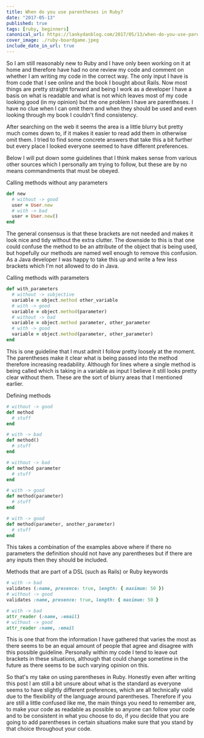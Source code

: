 ```yaml
---
title: When do you use parentheses in Ruby?
date: "2017-05-13"
published: true
tags: [ruby, beginners]
canonical_url: https://lankydanblog.com/2017/05/13/when-do-you-use-parentheses-in-ruby/
cover_image: ./ruby-boardgame.jpeg
include_date_in_url: true
---
```


So I am still reasonably new to Ruby and I have only been working on it at home and therefore have had no one review my code and comment on whether I am writing my code in the correct way. The only input I have is from code that I see online and the book I bought about Rails. Now most things are pretty straight forward and being I work as a developer I have a basis on what is readable and what is not which leaves most of my code looking good (in my opinion) but the one problem I have are parentheses. I have no clue when I can omit them and when they should be used and even looking through my book I couldn't find consistency.

After searching on the web it seems the area is a little blurry but pretty much comes down to, if it makes it easier to read add them in otherwise omit them. I tried to find some concrete answers that take this a bit further but every place I looked everyone seemed to have different preferences.

Below I will put down some guidelines that I think makes sense from various other sources which I personally am trying to follow, but these are by no means commandments that must be obeyed.

Calling methods without any parameters

```ruby
def new
  # without -> good
  user = User.new
  # with -> bad
  user = User.new()
end
```

The general consensus is that these brackets are not needed and makes it look nice and tidy without the extra clutter. The downside to this is that one could confuse the method to be an attribute of the object that is being used, but hopefully our methods are named well enough to remove this confusion. As a Java developer I was happy to take this up and write a few less brackets which I'm not allowed to do in Java.

Calling methods with parameters

```ruby
def with_parameters
  # without -> subjective
  variable = object.method other_variable
  # with -> good
  variable = object.method(parameter)
  # without -> bad
  variable = object.method parameter, other_parameter
  # with -> good
  variable = object.method(parameter, other_parameter)
end
```

This is one guideline that I must admit I follow pretty loosely at the moment. The parentheses make it clear what is being passed into the method therefore increasing readability. Although for lines where a single method is being called which is taking in a variable as input I believe it still looks pretty clear without them. These are the sort of blurry areas that I mentioned earlier.

Defining methods

```ruby
# without -> good
def method
  # stuff
end

# with -> bad
def method()
  # stuff
end

# without -> bad
def method parameter
  # stuff
end

# with -> good
def method(parameter)
  # stuff
end

# with -> good
def method(parameter, another_parameter)
  # stuff
end
```

This takes a combination of the examples above where if there no parameters the definition should not have any parentheses but if there are any inputs then they should be included.

Methods that are part of a DSL (such as Rails) or Ruby keywords

```ruby
# with -> bad
validates (:name, presence: true, length: { maximum: 50 })
# without -> good
validates :name, presence: true, length: { maximum: 50 }

# with -> bad
attr_reader (:name, :email)
# without -> good
attr_reader :name, :email
```

This is one that from the information I have gathered that varies the most as there seems to be an equal amount of people that agree and disagree with this possible guideline. Personally within my code I tend to leave out brackets in these situations, although that could change sometime in the future as there seems to be such varying opinion on this.

So that's my take on using parentheses in Ruby. Honestly even after writing this post I am still a bit unsure about what is the standard as everyone seems to have slightly different preferences, which are all technically valid due to the flexibility of the language around parentheses. Therefore if you are still a little confused like me, the main things you need to remember are, to make your code as readable as possible so anyone can follow your code and to be consistent in what you choose to do, if you decide that you are going to add parentheses in certain situations make sure that you stand by that choice throughout your code.

 
